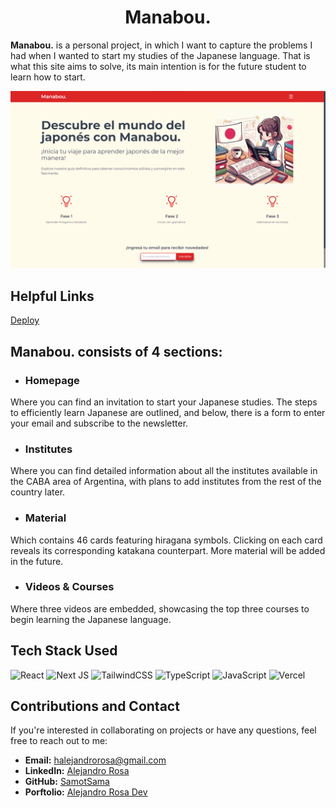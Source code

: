 <h1 align="center">Manabou.</h1>

**Manabou.** is a personal project, in which I want to capture the problems I had when I wanted to start my studies of the Japanese language. That is what this site aims to solve, its main intention is for the future student to learn how to start.

![Portfolio Screenshot](screenshot.png)



##  Helpful Links

<a href="https://manabou.vercel.app">Deploy</a>


## Manabou. consists of 4 sections:

- ###  Homepage
Where you can find an invitation to start your Japanese studies. The steps to efficiently learn Japanese are outlined, and below, there is a form to enter your email and subscribe to the newsletter.

- ### Institutes
Where you can find detailed information about all the institutes available in the CABA area of Argentina, with plans to add institutes from the rest of the country later.

- ### Material
Which contains 46 cards featuring hiragana symbols. Clicking on each card reveals its corresponding katakana counterpart. More material will be added in the future.

- ### Videos & Courses
Where three videos are embedded, showcasing the top three courses to begin learning the Japanese language.


## Tech Stack Used
![React](https://img.shields.io/badge/react-%2320232a.svg?style=for-the-badge&logo=react&logoColor=%2361DAFB)
![Next JS](https://img.shields.io/badge/Next-black?style=for-the-badge&logo=next.js&logoColor=white)
![TailwindCSS](https://img.shields.io/badge/tailwindcss-%2338B2AC.svg?style=for-the-badge&logo=tailwind-css&logoColor=white)
![TypeScript](https://img.shields.io/badge/typescript-%23007ACC.svg?style=for-the-badge&logo=typescript&logoColor=white)
![JavaScript](https://img.shields.io/badge/javascript-%23f7df1e.svg?style=for-the-badge&logo=javascript&logoColor=black)
![Vercel](https://img.shields.io/badge/vercel-%23ffffff.svg?style=for-the-badge&logo=vercel&logoColor=black)

## Contributions and Contact

If you're interested in collaborating on projects or have any questions, feel free to reach out to me:

- **Email:** halejandrorosa@gmail.com
- **LinkedIn:** [Alejandro Rosa](https://www.linkedin.com/in/h-alejandro-rosa/)
- **GitHub:** [SamotSama](https://github.com/SamotSama)
- **Porftolio:** [Alejandro Rosa Dev](https://samotsama-dev.vercel.app)

